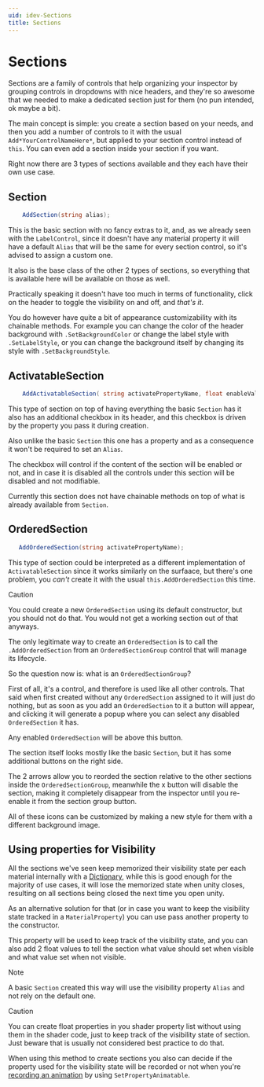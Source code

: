 ```yaml
---
uid: idev-Sections
title: Sections
---
```


# Sections

Sections are a family of controls that help organizing your inspector by grouping controls in dropdowns with nice headers, and they're so awesome that we needed to make a dedicated section just for them (no pun intended, ok maybe a bit).

The main concept is simple: you create a section based on your needs, and then you add a number of controls to it with the usual `Add*YourControlNameHere*`, but applied to your section control instead of `this`. You can even add a section inside your section if you want.

Right now there are 3 types of sections available and they each have their own use case.

## Section

```csharp
    AddSection(string alias);
```

This is the basic section with no fancy extras to it, and, as we already seen with the `LabelControl`, since it doesn't have any material property it will have a default `Alias` that will be the same for every section control, so it's advised to assign a custom one.

It also is the base class of the other 2 types of sections, so everything that is available here will be available on those as well.

Practically speaking it doesn't have too much in terms of functionality, click on the header to toggle the visibility on and off, and *that's it*.

You do however have quite a bit of appearance customizability with its chainable methods.
For example you can change the color of the header background with `.SetBackgroundColor` or change the label style with `.SetLabelStyle`, or you can change the background itself by changing its style with `.SetBackgroundStyle`.

## ActivatableSection

```csharp
    AddActivatableSection( string activatePropertyName, float enableValue = 0, float disableValue = 1);
```

This type of section on top of having everything the basic `Section` has it also has an additional checkbox in its header, and this checkbox is driven by the property you pass it during creation.

Also unlike the basic `Section` this one has a property and as a consequence it won't be required to set an `Alias`.

The checkbox will control if the content of the section will be enabled or not, and in case it is disabled all the controls under this section will be disabled and not modifiable.

Currently this section does not have chainable methods on top of what is already available from `Section`.

## OrderedSection

```csharp
   AddOrderedSection(string activatePropertyName);
```

This type of section could be interpreted as a different implementation of `ActivatableSection` since it works similarly on the surfaace, but there's one problem, you *can't* create it with the usual `this.AddOrderedSection` this time.

>[!CAUTION]
>You could create a new `OrderedSection` using its default constructor, but you should not do that. You would not get a working section out of that anyways.

The only legitimate way to create an `OrderedSection` is to call the `.AddOrderedSection` from an `OrderedSectionGroup` control that will manage its lifecycle.

So the question now is: what is an `OrderedSectionGroup`?

First of all, it's a control, and therefore is used like all other controls. That said when first created without any `OrderedSection` assigned to it will just do nothing, but as soon as you add an `OrderedSection` to it a button will appear, and clicking it will generate a popup where you can select any disabled `OrderedSection` it has.

Any enabled `OrderedSection` will be above this button.

The section itself looks mostly like the basic `Section`, but it has some additional buttons on the right side.

The 2 arrows allow you to reorded the section relative to the other sections inside the `OrderedSectionGroup`, meanwhile the x button will disable the section, making it completely disappear from the inspector until you re-enable it from the section group button.

All of these icons can be customized by making a new style for them with a different background image.

## Using properties for Visibility

All the sections we've seen keep memorized their visibility state per each material internally with a [Dictionary](https://docs.microsoft.com/en-us/dotnet/api/system.collections.generic.dictionary-2), while this is good enough for the majority of use cases, it will lose the memorized state when unity closes, resulting on all sections being closed the next time you open unity.

As an alternative solution for that (or in case you want to keep the visibility state tracked in a `MaterialProperty`) you can use pass another property to the constructor.

This property will be used to keep track of the visibility state, and you can also add 2 float values to tell the section what value should set when visible and what value set when not visible.

>[!NOTE]
>A basic `Section` created this way will use the visibility property `Alias` and not rely on the default one.

>[!CAUTION]
>You can create float properties in you shader property list without using them in the shader code, just to keep track of the visibility state of section. Just beware that is usually not considered best practice to do that.

When using this method to create sections you also can decide if the property used for the visibility state will be recorded or not when you're [recording an animation](https://docs.unity3d.com/Manual/animeditor-AnimatingAGameObject.html) by using `SetPropertyAnimatable`.
